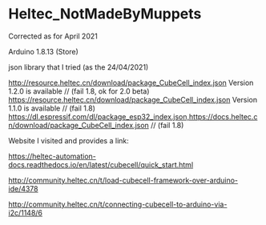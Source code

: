 # Heltec_NotMadeByMuppets
Corrected as for April 2021

Arduino 1.8.13 (Store)

json library that I tried (as the 24/04/2021)

http://resource.heltec.cn/download/package_CubeCell_index.json Version 1.2.0 is available // (fail 1.8, ok for 2.0 beta)
https://resource.heltec.cn/download/package_CubeCell_index.json Version 1.1.0 is available // (fail 1.8)
https://dl.espressif.com/dl/package_esp32_index.json,https://docs.heltec.cn/download/package_CubeCell_index.json // (fail 1.8)


Website I visited and provides a link:

https://heltec-automation-docs.readthedocs.io/en/latest/cubecell/quick_start.html

http://community.heltec.cn/t/load-cubecell-framework-over-arduino-ide/4378

http://community.heltec.cn/t/connecting-cubecell-to-arduino-via-i2c/1148/6
